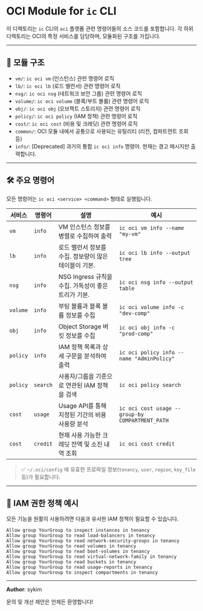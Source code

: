 # OCI Module for `ic` CLI

이 디렉토리는 `ic` CLI의 `oci` 플랫폼 관련 명령어들의 소스 코드를 포함합니다. 각 하위 디렉토리는 OCI의 특정 서비스를 담당하며, 모듈화된 구조를 가집니다.

---

## 📂 모듈 구조

- `vm/`: `ic oci vm` (인스턴스) 관련 명령어 로직
- `lb/`: `ic oci lb` (로드 밸런서) 관련 명령어 로직
- `nsg/`: `ic oci nsg` (네트워크 보안 그룹) 관련 명령어 로직
- `volume/`: `ic oci volume` (블록/부트 볼륨) 관련 명령어 로직
- `obj/`: `ic oci obj` (오브젝트 스토리지) 관련 명령어 로직
- `policy/`: `ic oci policy` (IAM 정책) 관련 명령어 로직
- `cost/`: `ic oci cost` (비용 및 크레딧) 관련 명령어 로직
- `common/`: OCI 모듈 내에서 공통으로 사용되는 유틸리티 (리전, 컴파트먼트 조회 등)
- `info/`: [Deprecated] 과거의 통합 `ic oci info` 명령어. 현재는 경고 메시지만 출력합니다.

---

## 🛠️ 주요 명령어

모든 명령어는 `ic oci <service> <command>` 형태로 실행됩니다.

| 서비스   | 명령어 | 설명 | 예시 |
|----------|--------|------|------|
| `vm`     | `info` | VM 인스턴스 정보를 병렬로 수집하여 출력 | `ic oci vm info --name "my-vm"` |
| `lb`     | `info` | 로드 밸런서 정보를 수집. 정보량이 많은 테이블이 기본. | `ic oci lb info --output tree` |
| `nsg`    | `info` | NSG Ingress 규칙을 수집. 가독성이 좋은 트리가 기본. | `ic oci nsg info --output table` |
| `volume` | `info` | 부팅 볼륨과 블록 볼륨 정보를 수집 | `ic oci volume info -c "dev-comp"` |
| `obj`    | `info` | Object Storage 버킷 정보를 수집 | `ic oci obj info -c "prod-comp"` |
| `policy` | `info` | IAM 정책 목록과 상세 구문을 분석하여 출력 | `ic oci policy info --name "AdminPolicy"` |
| `policy` | `search` | 사용자/그룹을 기준으로 연관된 IAM 정책을 검색 | `ic oci policy search`|
| `cost`   | `usage`| Usage API를 통해 지정된 기간의 비용 사용량 분석 | `ic oci cost usage --group-by COMPARTMENT_PATH`|
| `cost`   | `credit`| 현재 사용 가능한 크레딧 잔액 및 소진 내역 조회 | `ic oci cost credit` |

> ✅ `~/.oci/config` 에 유효한 프로파일 정보(`tenancy`, `user`, `region`, `key_file` 등)가 필요합니다.

---

## 🔐 IAM 권한 정책 예시

모든 기능을 원활히 사용하려면 다음과 유사한 IAM 정책이 필요할 수 있습니다.

```text
Allow group YourGroup to inspect instances in tenancy
Allow group YourGroup to read load-balancers in tenancy
Allow group YourGroup to read network-security-groups in tenancy
Allow group YourGroup to read volumes in tenancy
Allow group YourGroup to read boot-volumes in tenancy
Allow group YourGroup to read virtual-network-family in tenancy
Allow group YourGroup to read buckets in tenancy
Allow group YourGroup to read usage-reports in tenancy
Allow group YourGroup to inspect compartments in tenancy
```

---

**Author**: sykim

문의 및 개선 제안은 언제든 환영합니다!

